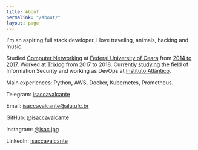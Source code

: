 ```yaml
---
title: About
permalink: "/about/"
layout: page
---
```


I'm an aspiring full stack developer. I love traveling, animals, hacking and music.

Studied [Computer Networking](http://www.quixada.ufc.br/2016/03/17/curso-de-redes-de-computadores-homenageado/) at [Federal University of Ceara](http://ufc.br/) from [2014 to 2017](https://www.dropbox.com/s/666a5lhws6rjnrm/historico_367957.pdf?dl=0). Worked at [Trixlog](https://medium.com/trixblog) from 2017 to 2018. Currently [studying](http://desecsecurity.com) the field of Information Security and working as DevOps at [Instituto Atlântico](http://www.atlantico.com.br). 

Main experiences: Python, AWS, Docker, Kubernetes, Prometheus. 










Telegram: [isaccavalcante](https://t.me/isaccavalcante)

Email: [isaccavalcante@alu.ufc.br](mailto:isaccavalcante@alu.ufc.br)

GitHub: [@isaccavalcante](https://github.com/isaccavalcante)

Instagram: [@isac.jpg](https://instagram.com/isac.jpg)

LinkedIn: [isaccavalcante](https://linkedin.com/in/isaccavalcante)
